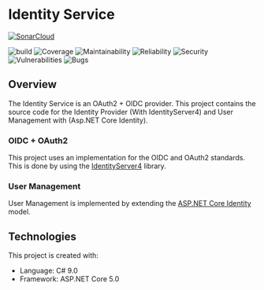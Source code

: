 ﻿# Identity Service


[![SonarCloud](https://sonarcloud.io/images/project_badges/sonarcloud-orange.svg)](https://sonarcloud.io/dashboard?id=FHICT-Kwetter_kwetter-identity)

![build](https://github.com/FHICT-Kwetter/kwetter-identity/workflows/pipeline/badge.svg)
![Coverage](https://sonarcloud.io/api/project_badges/measure?project=FHICT-Kwetter_kwetter-identity&metric=coverage)
![Maintainability](https://sonarcloud.io/api/project_badges/measure?project=FHICT-Kwetter_kwetter-identity&metric=sqale_rating)
![Reliability](https://sonarcloud.io/api/project_badges/measure?project=FHICT-Kwetter_kwetter-identity&metric=reliability_rating)
![Security](https://sonarcloud.io/api/project_badges/measure?project=FHICT-Kwetter_kwetter-identity&metric=security_rating)
![Vulnerabilities](https://sonarcloud.io/api/project_badges/measure?project=FHICT-Kwetter_kwetter-identity&metric=vulnerabilities)
![Bugs](https://sonarcloud.io/api/project_badges/measure?project=FHICT-Kwetter_kwetter-identity&metric=bugs)


## Overview

The Identity Service is an OAuth2 + OIDC provider. This project contains the source code for the Identity Provider (With IdentityServer4) and User Management with (Asp.NET Core Identity).


### OIDC + OAuth2

This project uses an implementation for the OIDC and OAuth2 standards.
This is done by using the [IdentityServer4](https://identityserver4.readthedocs.io/en/latest/) library.


### User Management

User Management is implemented by extending the [ASP.NET Core Identity](https://docs.microsoft.com/en-us/aspnet/core/security/authentication/identity?view=aspnetcore-5.0&tabs=visual-studio) model.


## Technologies

This project is created with:

- Language: C# 9.0
- Framework: ASP.NET Core 5.0
